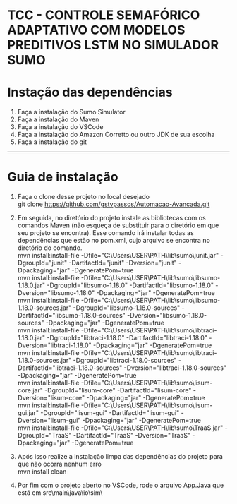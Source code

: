 # TCC - CONTROLE SEMAFÓRICO ADAPTATIVO COM MODELOS PREDITIVOS LSTM NO SIMULADOR SUMO

# Instação das dependências

1. Faça a instalação do Sumo Simulator
2. Faça a instalação do Maven
3. Faça a instalação do VSCode
4. Faça a instalação do Amazon Corretto ou outro JDK de sua escolha
5. Faça a instalação do git

---

# Guia de instalação

1. Faça o clone desse projeto no local desejado  
   git clone https://github.com/gstvpassos/Automacao-Avancada.git

2. Em seguida, no diretório do projeto instale as bibliotecas com os comandos Maven (não esqueça de substituir para o diretório em que seu projeto se encontra). Esse comando irá instalar todas as dependências que estão no pom.xml, cujo arquivo se encontra no diretório do comando.  
   mvn install:install-file -Dfile="C:\Users\USER\PATH\lib\sumo\junit.jar" -DgroupId="junit" -DartifactId="junit" -Dversion="junit" -Dpackaging="jar" -DgeneratePom=true  
   mvn install:install-file -Dfile="C:\Users\USER\PATH\lib\sumo\libsumo-1.18.0.jar" -DgroupId="libsumo-1.18.0" -DartifactId="libsumo-1.18.0" -Dversion="libsumo-1.18.0" -Dpackaging="jar" -DgeneratePom=true  
   mvn install:install-file -Dfile="C:\Users\USER\PATH\lib\sumo\libsumo-1.18.0-sources.jar" -DgroupId="libsumo-1.18.0-sources" -DartifactId="libsumo-1.18.0-sources" -Dversion="libsumo-1.18.0-sources" -Dpackaging="jar" -DgeneratePom=true  
   mvn install:install-file -Dfile="C:\Users\USER\PATH\lib\sumo\libtraci-1.18.0.jar" -DgroupId="libtraci-1.18.0" -DartifactId="libtraci-1.18.0" -Dversion="libtraci-1.18.0" -Dpackaging="jar" -DgeneratePom=true  
   mvn install:install-file -Dfile="C:\Users\USER\PATH\lib\sumo\libtraci-1.18.0-sources.jar" -DgroupId="libtraci-1.18.0-sources" -DartifactId="libtraci-1.18.0-sources" -Dversion="libtraci-1.18.0-sources" -Dpackaging="jar" -DgeneratePom=true  
   mvn install:install-file -Dfile="C:\Users\USER\PATH\lib\sumo\lisum-core.jar" -DgroupId="lisum-core" -DartifactId="lisum-core" -Dversion="lisum-core" -Dpackaging="jar" -DgeneratePom=true  
   mvn install:install-file -Dfile="C:\Users\USER\PATH\lib\sumo\lisum-gui.jar" -DgroupId="lisum-gui" -DartifactId="lisum-gui" -Dversion="lisum-gui" -Dpackaging="jar" -DgeneratePom=true  
   mvn install:install-file -Dfile="C:\Users\USER\PATH\lib\sumo\TraaS.jar" -DgroupId="TraaS" -DartifactId="TraaS" -Dversion="TraaS" -Dpackaging="jar" -DgeneratePom=true

3. Após isso realize a instalação limpa das dependências do projeto para que não ocorra nenhum erro  
   mvn install clean

4. Por fim com o projeto aberto no VSCode, rode o arquivo App.Java que está em src\main\java\io\sim\
